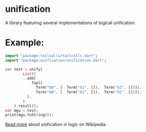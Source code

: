 unification
===========

A library featuring several implementations of logical unification.



# Example:

```dart
import "package:tailcalls/tailcalls.dart";
import "package:unification/unification.dart";

var test = unify(
        List()
        ..add(
            Tupl(
              Term("b0", [  Term("b1", []),  Term("b2", [])]),
              Term("b0", [  Term("b1", []),  Term("b2", [])]),
          ),
        ),
    ).result();
var mgu = test;
print(mgu.toString());
```



[Read more](https://en.wikipedia.org/wiki/Unification) 
about unification in logic on Wikipedia.











